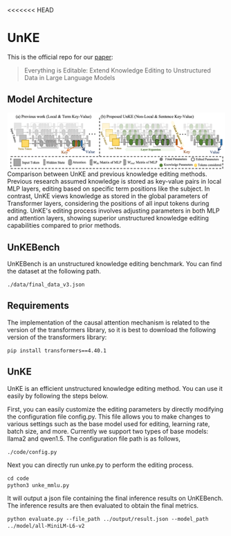 <<<<<<< HEAD
# UnKE
This is the official repo for our [paper](https://arxiv.org/abs/2405.15349): 
> Everything is Editable: Extend Knowledge Editing to Unstructured Data in Large Language Models

## Model Architecture
![](https://github.com/TrustedLLM/UnKE/blob/main/overview.png)
Comparison between UnKE and previous knowledge editing methods. Previous research assumed knowledge is stored as key-value pairs in local MLP layers, editing based on specific term positions like the subject. In contrast, UnKE views knowledge as stored in the global parameters of Transformer layers, considering the positions of all input tokens during editing. UnKE's editing process involves adjusting parameters in both MLP and attention layers, showing superior unstructured knowledge editing capabilities compared to prior methods.

## UnKEBench
UnKEBench is an unstructured knowledge editing benchmark. You can find the dataset at the following path.
```
./data/final_data_v3.json
```

## Requirements
The implementation of the causal attention mechanism is related to the version of the transformers library, so it is best to download the following version of the transformers library:
```
pip install transformers==4.40.1
```

## UnKE
UnKE is an efficient unstructured knowledge editing method. You can use it easily by following the steps below.

First, you can easily customize the editing parameters by directly modifying the configuration file config.py. This file allows you to make changes to various settings such as the base model used for editing, learning rate, batch size, and more. Currently we support two types of base models: llama2 and qwen1.5. The configuration file path is as follows,
```
./code/config.py
```
Next you can directly run unke.py to perform the editing process.
```
cd code
python3 unke_mmlu.py
```
It will output a json file containing the final inference results on UnKEBench. The inference results are then evaluated to obtain the final metrics.
```
python evaluate.py --file_path ../output/result.json --model_path ../model/all-MiniLM-L6-v2
```




